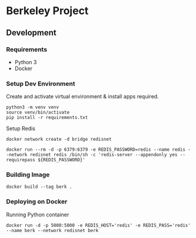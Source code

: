 # Berkeley Project
## Development
### Requirements
- Python 3
- Docker

### Setup Dev Environment
Create and activate virtual environment & install apps required.
```
python3 -m venv venv
source venv/bin/activate
pip install -r requirements.txt
```

Setup Redis
```
docker network create -d bridge redisnet

docker run --rm -d -p 6379:6379 -e REDIS_PASSWORD=redis --name redis --network redisnet redis /bin/sh -c 'redis-server --appendonly yes --requirepass ${REDIS_PASSWORD}'
```

### Building Image
```
docker build --tag berk .
```

### Deploying on Docker
Running Python container
```
docker run -d -p 5000:5000 -e REDIS_HOST='redis' -e REDIS_PASS='redis' --name berk --network redisnet berk
```